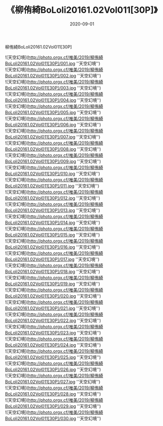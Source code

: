﻿---
layout: post
title: 《柳侑綺BoLoli20161.02Vol011[30P]》
date: 2020-09-01
img: http://photo.orgx.cf/唯美/2019/柳侑綺BoLoli20161.02Vol011[30P]/000.jpg
tags: [美女,清纯,唯美]
---

柳侑綺BoLoli20161.02Vol011[30P]



![天空幻境](http://photo.orgx.cf/唯美/2019/柳侑綺BoLoli20161.02Vol011[30P]/001.jpg ''天空幻境'')<br>
![天空幻境](http://photo.orgx.cf/唯美/2019/柳侑綺BoLoli20161.02Vol011[30P]/002.jpg ''天空幻境'')<br>
![天空幻境](http://photo.orgx.cf/唯美/2019/柳侑綺BoLoli20161.02Vol011[30P]/003.jpg ''天空幻境'')<br>
![天空幻境](http://photo.orgx.cf/唯美/2019/柳侑綺BoLoli20161.02Vol011[30P]/004.jpg ''天空幻境'')<br>
![天空幻境](http://photo.orgx.cf/唯美/2019/柳侑綺BoLoli20161.02Vol011[30P]/005.jpg ''天空幻境'')<br>
![天空幻境](http://photo.orgx.cf/唯美/2019/柳侑綺BoLoli20161.02Vol011[30P]/006.jpg ''天空幻境'')<br>
![天空幻境](http://photo.orgx.cf/唯美/2019/柳侑綺BoLoli20161.02Vol011[30P]/007.jpg ''天空幻境'')<br>
![天空幻境](http://photo.orgx.cf/唯美/2019/柳侑綺BoLoli20161.02Vol011[30P]/008.jpg ''天空幻境'')<br>
![天空幻境](http://photo.orgx.cf/唯美/2019/柳侑綺BoLoli20161.02Vol011[30P]/009.jpg ''天空幻境'')<br>
![天空幻境](http://photo.orgx.cf/唯美/2019/柳侑綺BoLoli20161.02Vol011[30P]/010.jpg ''天空幻境'')<br>
![天空幻境](http://photo.orgx.cf/唯美/2019/柳侑綺BoLoli20161.02Vol011[30P]/011.jpg ''天空幻境'')<br>
![天空幻境](http://photo.orgx.cf/唯美/2019/柳侑綺BoLoli20161.02Vol011[30P]/012.jpg ''天空幻境'')<br>
![天空幻境](http://photo.orgx.cf/唯美/2019/柳侑綺BoLoli20161.02Vol011[30P]/013.jpg ''天空幻境'')<br>
![天空幻境](http://photo.orgx.cf/唯美/2019/柳侑綺BoLoli20161.02Vol011[30P]/014.jpg ''天空幻境'')<br>
![天空幻境](http://photo.orgx.cf/唯美/2019/柳侑綺BoLoli20161.02Vol011[30P]/015.jpg ''天空幻境'')<br>
![天空幻境](http://photo.orgx.cf/唯美/2019/柳侑綺BoLoli20161.02Vol011[30P]/016.jpg ''天空幻境'')<br>
![天空幻境](http://photo.orgx.cf/唯美/2019/柳侑綺BoLoli20161.02Vol011[30P]/017.jpg ''天空幻境'')<br>
![天空幻境](http://photo.orgx.cf/唯美/2019/柳侑綺BoLoli20161.02Vol011[30P]/018.jpg ''天空幻境'')<br>
![天空幻境](http://photo.orgx.cf/唯美/2019/柳侑綺BoLoli20161.02Vol011[30P]/019.jpg ''天空幻境'')<br>
![天空幻境](http://photo.orgx.cf/唯美/2019/柳侑綺BoLoli20161.02Vol011[30P]/020.jpg ''天空幻境'')<br>
![天空幻境](http://photo.orgx.cf/唯美/2019/柳侑綺BoLoli20161.02Vol011[30P]/021.jpg ''天空幻境'')<br>
![天空幻境](http://photo.orgx.cf/唯美/2019/柳侑綺BoLoli20161.02Vol011[30P]/022.jpg ''天空幻境'')<br>
![天空幻境](http://photo.orgx.cf/唯美/2019/柳侑綺BoLoli20161.02Vol011[30P]/023.jpg ''天空幻境'')<br>
![天空幻境](http://photo.orgx.cf/唯美/2019/柳侑綺BoLoli20161.02Vol011[30P]/024.jpg ''天空幻境'')<br>
![天空幻境](http://photo.orgx.cf/唯美/2019/柳侑綺BoLoli20161.02Vol011[30P]/025.jpg ''天空幻境'')<br>
![天空幻境](http://photo.orgx.cf/唯美/2019/柳侑綺BoLoli20161.02Vol011[30P]/026.jpg ''天空幻境'')<br>
![天空幻境](http://photo.orgx.cf/唯美/2019/柳侑綺BoLoli20161.02Vol011[30P]/027.jpg ''天空幻境'')<br>
![天空幻境](http://photo.orgx.cf/唯美/2019/柳侑綺BoLoli20161.02Vol011[30P]/028.jpg ''天空幻境'')<br>
![天空幻境](http://photo.orgx.cf/唯美/2019/柳侑綺BoLoli20161.02Vol011[30P]/029.jpg ''天空幻境'')<br>
![天空幻境](http://photo.orgx.cf/唯美/2019/柳侑綺BoLoli20161.02Vol011[30P]/030.jpg ''天空幻境'')<br>